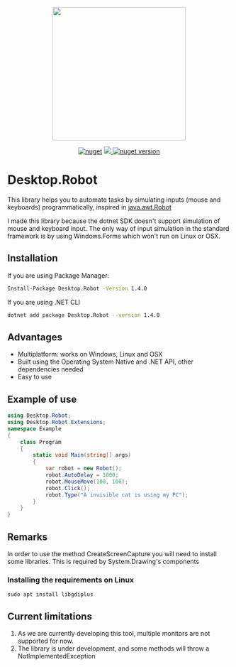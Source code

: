 <p align="center">
  <img src="Resources/logo.png" width="300px">
</p>
<p align="center">
    <a href="https://www.nuget.org/packages/Desktop.Robot"><img alt="nuget" src="https://img.shields.io/nuget/dt/Desktop.Robot.svg"></a>
<a href="https://www.codacy.com/gh/lucassklp/Desktop.Robot/dashboard?utm_source=github.com&amp;utm_medium=referral&amp;utm_content=lucassklp/Desktop.Robot&amp;utm_campaign=Badge_Grade">
        <img src="https://app.codacy.com/project/badge/Grade/985f1cdd1034486cbb00a3fd3e4fff19"/>
    </a>
    <a href="https://www.nuget.org/packages/Desktop.Robot"><img alt="nuget version" src="https://img.shields.io/nuget/v/Desktop.Robot.svg"></a>
</p>

# Desktop.Robot

This library helps you to automate tasks by simulating inputs (mouse and keyboards) programmatically, inspired in [java.awt.Robot](https://docs.oracle.com/javase/7/docs/api/java/awt/Robot.html)

I made this library because the dotnet SDK doesn't support simulation of mouse and keyboard input. The only way of input simulation in the standard framework is by using Windows.Forms which won't run on Linux or OSX.

## Installation

If you are using Package Manager:

```bash
Install-Package Desktop.Robot -Version 1.4.0
```

If you are using .NET CLI

```bash
dotnet add package Desktop.Robot --version 1.4.0
```


## Advantages
- Multiplatform: works on Windows, Linux and OSX
- Built using the Operating System Native and .NET API, other dependencies needed
- Easy to use


## Example of use

```csharp
using Desktop.Robot;
using Desktop.Robot.Extensions;
namespace Example
{
    class Program
    {
        static void Main(string[] args)
        {
            var robot = new Robot();
            robot.AutoDelay = 1000;
            robot.MouseMove(100, 100);
            robot.Click();
            robot.Type("A invisible cat is using my PC");
        }
    }
}
```

## Remarks
In order to use the method CreateScreenCapture you will need to install some libraries. This is required by System.Drawing's components

### Installing the requirements on Linux
```
sudo apt install libgdiplus
```

## Current limitations
1. As we are currently developing this tool, multiple monitors are not supported for now.
2. The library is under development, and some methods will throw a NotImplementedException
